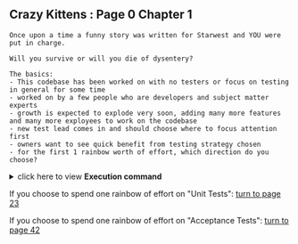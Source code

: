 ## Crazy Kittens : Page 0 Chapter 1

```
Once upon a time a funny story was written for Starwest and YOU were put in charge. 

Will you survive or will you die of dysentery?
```

```
The basics:  
- This codebase has been worked on with no testers or focus on testing in general for some time
- worked on by a few people who are developers and subject matter experts
- growth is expected to explode very soon, adding many more features and many more exployees to work on the codebase
- new test lead comes in and should choose where to focus attention first
- owners want to see quick benefit from testing strategy chosen
- for the first 1 rainbow worth of effort, which direction do you choose?
```


<details>
    <summary>click here to view <b>Execution command</b></summary>

    ./execute.sh

   Execution Results <a href="http://127.0.0.1:8080/test/">127.0.0.1:8080/test/</a>
   
</details>


If you choose to spend one rainbow of effort on "Unit Tests": [turn to page 23](../page-23/README.md)

If you choose to spend one rainbow of effort on "Acceptance Tests": [turn to page 42](../page-42/README.md)
